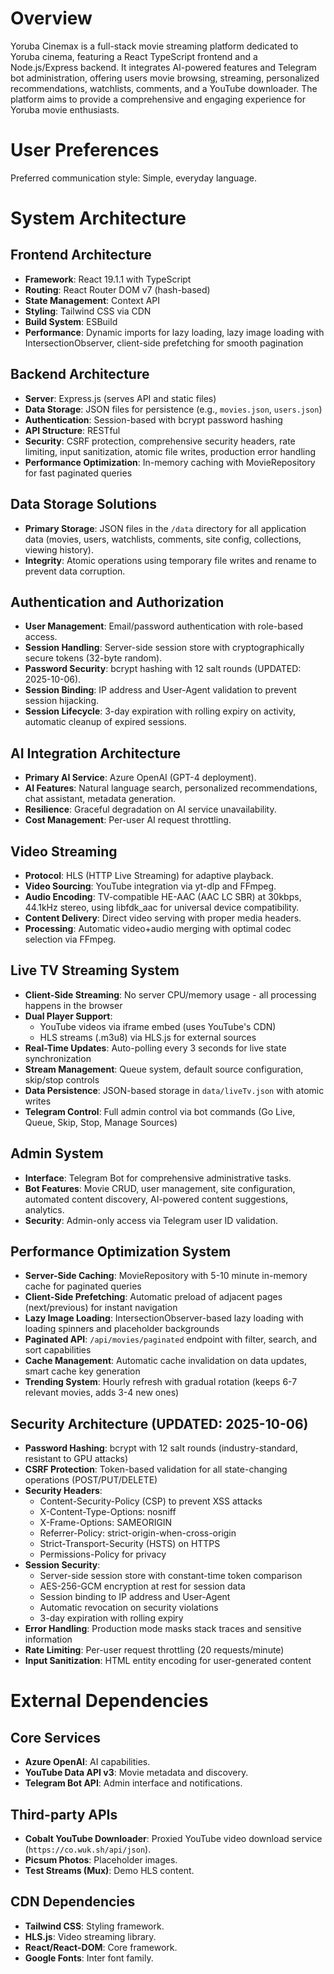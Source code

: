 # Overview

Yoruba Cinemax is a full-stack movie streaming platform dedicated to Yoruba cinema, featuring a React TypeScript frontend and a Node.js/Express backend. It integrates AI-powered features and Telegram bot administration, offering users movie browsing, streaming, personalized recommendations, watchlists, comments, and a YouTube downloader. The platform aims to provide a comprehensive and engaging experience for Yoruba movie enthusiasts.

# User Preferences

Preferred communication style: Simple, everyday language.

# System Architecture

## Frontend Architecture
- **Framework**: React 19.1.1 with TypeScript
- **Routing**: React Router DOM v7 (hash-based)
- **State Management**: Context API
- **Styling**: Tailwind CSS via CDN
- **Build System**: ESBuild
- **Performance**: Dynamic imports for lazy loading, lazy image loading with IntersectionObserver, client-side prefetching for smooth pagination

## Backend Architecture
- **Server**: Express.js (serves API and static files)
- **Data Storage**: JSON files for persistence (e.g., `movies.json`, `users.json`)
- **Authentication**: Session-based with bcrypt password hashing
- **API Structure**: RESTful
- **Security**: CSRF protection, comprehensive security headers, rate limiting, input sanitization, atomic file writes, production error handling
- **Performance Optimization**: In-memory caching with MovieRepository for fast paginated queries

## Data Storage Solutions
- **Primary Storage**: JSON files in the `/data` directory for all application data (movies, users, watchlists, comments, site config, collections, viewing history).
- **Integrity**: Atomic operations using temporary file writes and rename to prevent data corruption.

## Authentication and Authorization
- **User Management**: Email/password authentication with role-based access.
- **Session Handling**: Server-side session store with cryptographically secure tokens (32-byte random).
- **Password Security**: bcrypt hashing with 12 salt rounds (UPDATED: 2025-10-06).
- **Session Binding**: IP address and User-Agent validation to prevent session hijacking.
- **Session Lifecycle**: 3-day expiration with rolling expiry on activity, automatic cleanup of expired sessions.

## AI Integration Architecture
- **Primary AI Service**: Azure OpenAI (GPT-4 deployment).
- **AI Features**: Natural language search, personalized recommendations, chat assistant, metadata generation.
- **Resilience**: Graceful degradation on AI service unavailability.
- **Cost Management**: Per-user AI request throttling.

## Video Streaming
- **Protocol**: HLS (HTTP Live Streaming) for adaptive playback.
- **Video Sourcing**: YouTube integration via yt-dlp and FFmpeg.
- **Audio Encoding**: TV-compatible HE-AAC (AAC LC SBR) at 30kbps, 44.1kHz stereo, using libfdk_aac for universal device compatibility.
- **Content Delivery**: Direct video serving with proper media headers.
- **Processing**: Automatic video+audio merging with optimal codec selection via FFmpeg.

## Live TV Streaming System
- **Client-Side Streaming**: No server CPU/memory usage - all processing happens in the browser
- **Dual Player Support**: 
  - YouTube videos via iframe embed (uses YouTube's CDN)
  - HLS streams (.m3u8) via HLS.js for external sources
- **Real-Time Updates**: Auto-polling every 3 seconds for live state synchronization
- **Stream Management**: Queue system, default source configuration, skip/stop controls
- **Data Persistence**: JSON-based storage in `data/liveTv.json` with atomic writes
- **Telegram Control**: Full admin control via bot commands (Go Live, Queue, Skip, Stop, Manage Sources)

## Admin System
- **Interface**: Telegram Bot for comprehensive administrative tasks.
- **Bot Features**: Movie CRUD, user management, site configuration, automated content discovery, AI-powered content suggestions, analytics.
- **Security**: Admin-only access via Telegram user ID validation.

## Performance Optimization System
- **Server-Side Caching**: MovieRepository with 5-10 minute in-memory cache for paginated queries
- **Client-Side Prefetching**: Automatic preload of adjacent pages (next/previous) for instant navigation
- **Lazy Image Loading**: IntersectionObserver-based lazy loading with loading spinners and placeholder backgrounds
- **Paginated API**: `/api/movies/paginated` endpoint with filter, search, and sort capabilities
- **Cache Management**: Automatic cache invalidation on data updates, smart cache key generation
- **Trending System**: Hourly refresh with gradual rotation (keeps 6-7 relevant movies, adds 3-4 new ones)

## Security Architecture (UPDATED: 2025-10-06)
- **Password Hashing**: bcrypt with 12 salt rounds (industry-standard, resistant to GPU attacks)
- **CSRF Protection**: Token-based validation for all state-changing operations (POST/PUT/DELETE)
- **Security Headers**: 
  - Content-Security-Policy (CSP) to prevent XSS attacks
  - X-Content-Type-Options: nosniff
  - X-Frame-Options: SAMEORIGIN
  - Referrer-Policy: strict-origin-when-cross-origin
  - Strict-Transport-Security (HSTS) on HTTPS
  - Permissions-Policy for privacy
- **Session Security**:
  - Server-side session store with constant-time token comparison
  - AES-256-GCM encryption at rest for session data
  - Session binding to IP address and User-Agent
  - Automatic revocation on security violations
  - 3-day expiration with rolling expiry
- **Error Handling**: Production mode masks stack traces and sensitive information
- **Rate Limiting**: Per-user request throttling (20 requests/minute)
- **Input Sanitization**: HTML entity encoding for user-generated content

# External Dependencies

## Core Services
- **Azure OpenAI**: AI capabilities.
- **YouTube Data API v3**: Movie metadata and discovery.
- **Telegram Bot API**: Admin interface and notifications.

## Third-party APIs
- **Cobalt YouTube Downloader**: Proxied YouTube video download service (`https://co.wuk.sh/api/json`).
- **Picsum Photos**: Placeholder images.
- **Test Streams (Mux)**: Demo HLS content.

## CDN Dependencies
- **Tailwind CSS**: Styling framework.
- **HLS.js**: Video streaming library.
- **React/React-DOM**: Core framework.
- **Google Fonts**: Inter font family.
